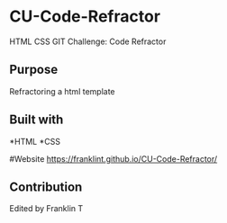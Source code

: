 # CU-Code-Refractor
HTML CSS GIT Challenge: Code Refractor

##  Purpose 
Refractoring a html template 

## Built with 
*HTML 
*CSS 

#Website 
https://franklint.github.io/CU-Code-Refractor/

## Contribution 
Edited by Franklin T 
